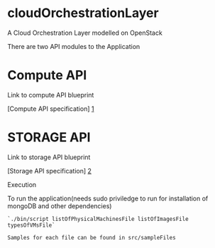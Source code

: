 cloudOrchestrationLayer
=======================

A Cloud Orchestration Layer modelled on OpenStack


There are two API modules to the Application


Compute API
===========

Link to compute API blueprint

[Compute API specification] [1]


STORAGE API
===========

Link to storage API blueprint

[Storage API specification] [2]


Execution

To run the application(needs sudo priviledge to run for installation of mongoDB and other dependencies)
    
    `./bin/script listOfPhysicalMachinesFile listOfImagesFile typesOfVMsFile`
    
    Samples for each file can be found in src/sampleFiles





[1]: https://dl.dropboxusercontent.com/u/37587724/MiniProject%20Phase%201%20Desc-1.pdf "ComputeAPIBlueprint"
[2]: https://dl.dropboxusercontent.com/u/37587724/Phase%202%20API.pdf "StorageAPIBlueprint"



